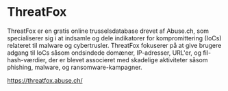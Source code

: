 # ThreatFox
ThreatFox er en gratis online trusselsdatabase drevet af Abuse.ch, som specialiserer sig i at indsamle og dele indikatorer for kompromittering (IoCs) relateret til malware og cybertrusler. ThreatFox fokuserer på at give brugere adgang til IoCs såsom ondsindede domæner, IP-adresser, URL'er, og fil-hash-værdier, der er blevet associeret med skadelige aktiviteter såsom phishing, malware, og ransomware-kampagner.

https://threatfox.abuse.ch/